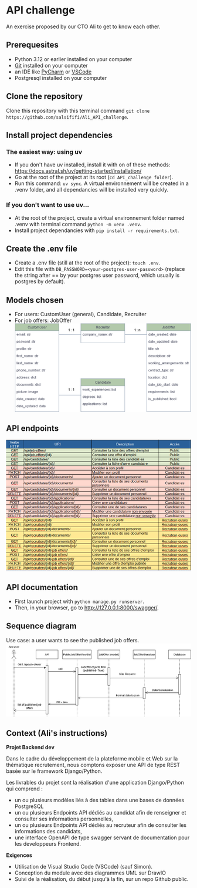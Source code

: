 # API challenge
An exercise proposed by our CTO Ali to get to know each other.

## Prerequesites
- Python 3.12 or earlier installed on your computer
- [Git](https://git-scm.com/) installed on your computer
- an IDE like [PyCharm](https://www.jetbrains.com/pycharm/) or [VSCode](https://code.visualstudio.com/)
- Postgresql installed on your computer

## Clone the repository
Clone this repository with this terminal command `git clone https://github.com/salsififi/Ali_API_challenge`.

## Install project dependencies

### The easiest way: using uv
- If you don't have uv installed, install it with on of these methods: 
https://docs.astral.sh/uv/getting-started/installation/
- Go at the root of the project at its root (`cd API_challenge folder`).
- Run this command: `uv sync`. A virtual environnement will be created in a .venv folder, 
and all dependancies will be installed very quickly.

### If you don't want to use uv...
- At the root of the project, create a virtual environnement folder named .venv with terminal command 
`python -m venv .venv`.
- Install project dependancies with `pip install -r requirements.txt`.

## Create the .env file
- Create a .env file (still at the root of the project): `touch .env`.
- Edit this file with `DB_PASSWORD=<your-postgres-user-password>`
(replace the string after == by your postgres user password, which usually is postgres by default).

## Models chosen

- For users: CustomUser (general), Candidate, Recruiter
- For job offers: JobOffer
![Classes diagram](docs/images/classes_diag.png)

## API endpoints
![Endpoints](docs/images/endpoints.png)

## API documentation
- First launch project with `python manage.py runserver`.
- Then, in your browser, go to http://127.0.0.1:8000/swagger/.

## Sequence diagram
Use case: a user wants to see the published job offers.
![Sequence_diag](docs/images/Job_offers_consultation_sequence_diag.png)

## Context (Ali's instructions)

**Projet Backend dev**

Dans le cadre du développement de la plateforme mobile et Web sur la thématique recrutement, nous comptons exposer une API de type REST basée sur le framework Django/Python.

Les livrables du projet sont la réalisation d'une application Django/Python qui comprend :

- un ou plusieurs modèles liés à des tables dans une bases de données PostgreSQL
- un ou plusieurs Endpoints API dédiés au candidat afin de renseigner et consulter ses informations personnelles,
- un ou plusieurs Endpoints API dédiés au recruteur afin de consulter les informations des candidats,
- une interface OpenAPI de type swagger servant de documentation pour les developpeurs Frontend.

**Exigences**

- Utilisation de Visual Studio Code (VSCode) (sauf Simon).
- Conception du module avec des diagrammes UML sur DrawIO
- Suivi de la réalisation, du début jusqu'à la fin, sur un repo Github public.


